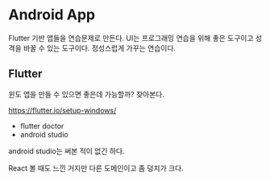 # Android App

Flutter 기반 앱들을 연습문제로 만든다. UI는 프로그래밍 연습을 위해 좋은 도구이고 성격을 바꿀 수 있는 도구이다. 정성스럽게 가꾸는 연습이다. 



## Flutter

윈도 앱을 만들 수 있으면 좋은데 가능할까? 찾아본다.

https://flutter.io/setup-windows/

-  flutter doctor 
- android studio 

android studio는 써본 적이 없긴 하다. 

React 볼 때도 느낀 거지만 다른 도메인이고 좀 덩치가 크다. 














